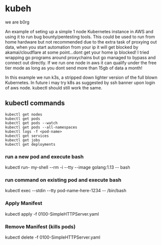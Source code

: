 # kubeh
we are b0rg

An example of seting up a simple 1 node Kubernetes instance in AWS and using it to run bug bounty/pentesting tools.
This could be used to run from home hardware but not recommended due to the extra task of proxying out data, when you start automation from your ip it will get blocked by akamai/cloudflare at some point...dont get your home ip blocked!
I tried wrapping go programs around proxychains but go managed to bypass and connect out directly.
If we run one node in aws it can qualify under the free tier mode as long as you dont send more than 15gb of data a month!

In this example we run k3s, a stripped down lighter version of the full blown Kubernetes.
In future i may try k8s as suggested by ssh banner upon login of aws node.
kubectl should still work the same.

## kubectl commands
```
kubectl get nodes
kubectl get pods
kubectl get pods --watch
kubectl get pods --all-namespaces
kubectl logs -f <pod-name>
kubectl get services
kubectl get jobs
kubectl get deployments
```

### run a new pod and execute bash
kubectl run- my-shell --rm -i --tty --image golang:1.13 -- bash

### run command on existing pod and execute bash
kubectl exec --stdin --tty pod-name-here-1234 -- /bin/bash

### Apply Manifest
kubectl apply -f 0100-SimpleHTTPServer.yaml

### Remove Manifest (kills pods)
kubectl delete -f 0100-SimpleHTTPServer.yaml

